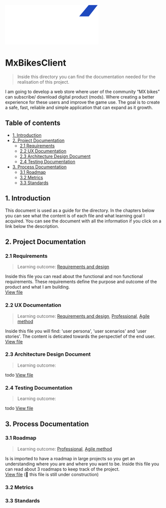 ![MxBikesClient_Logo](../utils/MxBikesClient_Logo.png)
# MxBikesClient
> Inside this directory you can find the documentation needed for the realisation of this project.

I am going to develop a web store where user of the community “MX bikes” can subscribe/ download digital product (mods). Where creating a better experience for these users and improve the game use. The goal is to create a safe, fast, reliable and simple application that can expand as it growth.


## Table of contents
- [1. Introduction](#1-introduction)
- [2. Project Documentation](#2-Project-Documentation)
  - [2.1 Requirements](#21-Requirements)
  - [2.2 UX Documentation](#22-UX-Documentation)
  - [2.3 Architecture Design Document](#23-Architecture-Design-Document)
  - [2.4 Testing Documentation](#24-Testing-Documentation)
- [3. Process Documentation](#3-Process-Documentation)
  - [3.1 Roadmap](#31-Roadmap)
  - [3.2 Metrics](#32-Metrics)
  - [3.3 Standards](#33-Standards)

##  1. Introduction
This document is used as a guide for the directory. In the chapters below you can see what the content is of each file and what learning goal I acquired. You can see the document with all the information if you click on a link below the description.


## 2. Project Documentation


### 2.1 Requirements 
> Learning outcome: [Requirements and design](/learningOutcomes.md#6-Requirements-and-design)

Inside this file you can read about the functional and non functional requirements. These requirements define the purpose and outcome of the product and what I am building.    
[View file](./requirements.md)

### 2.2 UX Documentation
> Learning outcome: [Requirements and design](/learningOutcomes.md#6-Requirements-and-design), [Professional](/learningOutcomes.md#8-Professional), [Agile method](/learningOutcomes.md#3-Agile-method)

Inside this file you will find: 'user persona', 'user scenarios' and 'user stories'. The content is deticated towards the perspectief of the end user.     
[View file](./uxDocumentation.md)


### 2.3 Architecture Design Document
> Learning outcome: 

todo
[View file](./architectureDesignDocument.md)

### 2.4 Testing Documentation
> Learning outcome: 

todo
[View file](./testingDocumentation.md)








## 3. Process Documentation

### 3.1 Roadmap
> Learning outcome: [Professional](/learningOutcomes.md#8-Professional), [Agile method](/learningOutcomes.md#3-Agile-method)

Is is imported to have a roadmap in large projects so you get an understanding where you are and where you want to be. Inside this file you can read about 3 roadmaps to keep track of the project.   
[View file](./roadmap.md) (🚧 this file is still under construction)

### 3.2 Metrics

### 3.3 Standards
